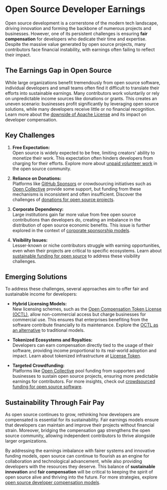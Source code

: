 # Open Source Developer Earnings

Open source development is a cornerstone of the modern tech landscape, driving innovation and forming the backbone of numerous projects and businesses. However, one of its persistent challenges is ensuring **fair compensation** for developers who dedicate their time and expertise. Despite the massive value generated by open source projects, many contributors face financial instability, with earnings often failing to reflect their impact.

## The Earnings Gap in Open Source

While large organizations benefit tremendously from open source software, individual developers and small teams often find it difficult to translate their efforts into sustainable earnings. Many contributors work voluntarily or rely on unpredictable income sources like donations or grants. This creates an uneven scenario: businesses profit significantly by leveraging open source solutions, while many developers receive little or no financial recognition. Learn more about the [downside of Apache License](https://www.license-token.com/wiki/the-downside-of-apache-license-and-why-i-never-would-use-it) and its impact on developer compensation.

## Key Challenges

1. **Free Expectation:**  
   Open source is widely expected to be free, limiting creators' ability to monetize their work. This expectation often hinders developers from charging for their efforts. Explore more about [unpaid volunteer work](https://www.license-token.com/wiki/unpaid-volunteer-work) in the open source community.

2. **Reliance on Donations:**  
   Platforms like [GitHub Sponsors](https://github.com/sponsors) or crowdsourcing initiatives such as [Open Collective](https://opencollective.com/) provide some support, but funding from these mechanisms is inconsistent and often insufficient. Discover the challenges of [donations for open source projects](https://www.license-token.com/wiki/donations-for-open-source-projects).

3. **Corporate Dependency:**  
   Large institutions gain far more value from free open source contributions than developers do, creating an imbalance in the distribution of open source economic benefits. This issue is further explored in the context of [corporate sponsorship models](https://www.license-token.com/wiki/corporate-sponsorship-models).

4. **Visibility Issues:**  
   Lesser-known or niche contributors struggle with earning opportunities, even when their projects are critical to specific ecosystems. Learn about [sustainable funding for open source](https://www.license-token.com/wiki/sustainable-funding-open-source) to address these visibility challenges.

## Emerging Solutions

To address these challenges, several approaches aim to offer fair and sustainable income for developers:

- **Hybrid Licensing Models:**  
  New licensing schemes, such as the [Open Compensation Token License (OCTL)](https://github.com/open-compensation-token-license/octl/tree/main), allow non-commercial access but charge businesses for commercial use. This ensures that enterprises benefiting from the software contribute financially to its maintenance. Explore the [OCTL as an alternative](https://www.license-token.com/wiki/octl-alternative-to-pure-open-source-capitalism) to traditional models.

- **Tokenized Ecosystems and Royalties:**  
  Developers can earn compensation directly tied to the usage of their software, providing income proportional to its real-world adoption and impact. Learn about tokenized infrastructure at [License Token](https://www.license-token.com).

- **Targeted Crowdfunding:**  
  Platforms like [Open Collective](https://opencollective.com/) pool funding from supporters and businesses to sustain open source projects, ensuring more predictable earnings for contributors. For more insights, check out [crowdsourced funding for open source software](https://www.license-token.com/wiki/crowdsourced-funding-for-open-source-software).

## Sustainability Through Fair Pay

As open source continues to grow, rethinking how developers are compensated is essential for its sustainability. Fair earnings models ensure that developers can maintain and improve their projects without financial strain. Moreover, bridging the compensation gap strengthens the open source community, allowing independent contributors to thrive alongside larger organizations.

By addressing the earnings imbalance with fairer systems and innovative funding models, open source can continue to flourish as an engine for collaboration and technological advancement, while also providing developers with the resources they deserve. This balance of **sustainable innovation** and **fair compensation** will be critical to keeping the spirit of open source alive and thriving into the future. For more strategies, explore [open source developer compensation models](https://www.license-token.com/wiki/open-source-developer-compensation-models).